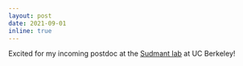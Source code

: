 ```yaml
---
layout: post
date: 2021-09-01
inline: true
---
```


Excited for my incoming postdoc at the [Sudmant lab](http://www.sudmantlab.org/index.html) at UC Berkeley!
